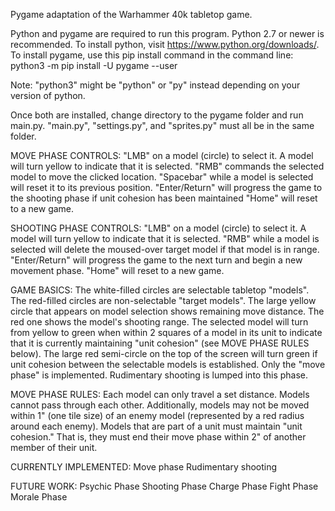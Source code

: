 Pygame adaptation of the Warhammer 40k tabletop game.

Python and pygame are required to run this program. Python 2.7 or newer is recommended.
To install python, visit https://www.python.org/downloads/.
To install pygame, use this pip install command in the command line:
python3 -m pip install -U pygame --user

Note: "python3" might be "python" or "py" instead depending on your version of python.

Once both are installed, change directory to the pygame folder and run main.py.
"main.py", "settings.py", and "sprites.py" must all be in the same folder.

MOVE PHASE CONTROLS:
"LMB" on a model (circle) to select it. A model will turn yellow to indicate that it is selected.
"RMB" commands the selected model to move the clicked location.
"Spacebar" while a model is selected will reset it to its previous position.
"Enter/Return" will progress the game to the shooting phase if unit cohesion has been maintained
"Home" will reset to a new game.

SHOOTING PHASE CONTROLS:
"LMB" on a model (circle) to select it. A model will turn yellow to indicate that it is selected.
"RMB" while a model is selected will delete the moused-over target model if that model is in range.
"Enter/Return" will progress the game to the next turn and begin a new movement phase.
"Home" will reset to a new game.

GAME BASICS:
The white-filled circles are selectable tabletop "models".
The red-filled circles are non-selectable "target models".
The large yellow circle that appears on model selection shows remaining move distance. The red one shows the model's shooting range.
The selected model will turn from yellow to green when within 2 squares of a model in its unit to indicate that it is currently maintaining "unit cohesion" (see MOVE PHASE RULES below).
The large red semi-circle on the top of the screen will turn green if unit cohesion between the selectable models is established.
Only the "move phase" is implemented. Rudimentary shooting is lumped into this phase.

MOVE PHASE RULES:
Each model can only travel a set distance. 
Models cannot pass through each other.
Additionally, models may not be moved within 1" (one tile size) of an enemy model (represented by a red radius around each enemy).
Models that are part of a unit must maintain "unit cohesion." That is, they must end their move phase within 2" of another member of their unit.


CURRENTLY IMPLEMENTED:
Move phase
Rudimentary shooting 

FUTURE WORK:
Psychic Phase
Shooting Phase
Charge Phase
Fight Phase
Morale Phase
